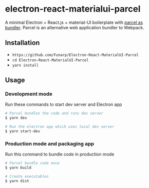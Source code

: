 # electron-react-materialui-parcel

A minimal Electron + React.js + material-UI boilerplate with [parcel as bundler](https://github.com/parcel-bundler/parcel). Parcel is an alternative web application bundler to Webpack.

## Installation

* `https://github.com/Funarp/Electron-React-MaterialUI-Parcel`
* `cd Electron-React-MaterialUI-Parcel`
* `yarn install`

## Usage

### Development mode
Run these commands to start dev server and Electron app
``` bash
# Parcel bundles the code and runs dev server
$ yarn dev

# Run the electron app which uses local dev server
$ yarn start-dev
```

### Production mode and packaging app
Run this command to bundle code in production mode
``` bash
# Parcel bundle code once
$ yarn build

# Create executables
$ yarn dist
```
